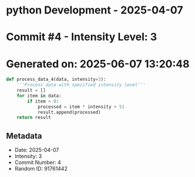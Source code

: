 ﻿# python Development - 2025-04-07
# Commit #4 - Intensity Level: 3
# Generated on: 2025-06-07 13:20:48
```python
def process_data_4(data, intensity=3):
    '''Process data with specified intensity level'''
    result = []
    for item in data:
        if item > 0:
            processed = item * intensity + 51
            result.append(processed)
    return result
```
## Metadata
- Date: 2025-04-07
- Intensity: 3
- Commit Number: 4
- Random ID: 91761442
